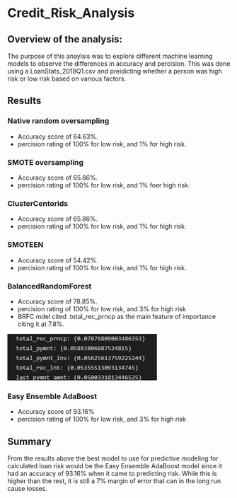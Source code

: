# Credit_Risk_Analysis

## Overview of the analysis: 

The purpose of this anaylsis was to explore different machine learning models to observe the differences in accuracy and percision. This was done using a LoanStats_2019Q1.csv and preidicting whether a person was high risk or low risk based on various factors.

## Results

### Native random oversampling 
* Accuracy score of 64.63%.
* percision rating of 100% for low risk, and 1% for high risk.
### SMOTE oversampling 
* Accuracy score of 65.86%.
* percision rating of 100% for low risk, and 1% foer high risk.
### ClusterCentorids
* Accuracy score of 65.86%.
* percision rating of 100% for low risk, and 1% for high risk.
### SMOTEEN
* Accuracy score of 54.42%.
* percision rating of 100% for low risk, and 1% for high risk.
### BalancedRandomForest
* Accuracy score of 78.85%.
* percision rating of 100% for low risk, and 3% for high risk
* BRFC mdel cited .total_rec_prncp as the main feature of importance citing it at 7.8%.

![Ranking of important factors](https://github.com/ChristopheGarcia1/Credit_Risk_Analysis/blob/main/Important_features.png)
### Easy Ensemble AdaBoost 
* Accuracy score of 93.16%
* percision rating of 100% for low risk, and 3% for high risk


## Summary

 From the results above the best model to use for predictive modeling for calculated loan risk would be the Easy Ensemble AdaBoost model since it had an accuracy of 93.16% when it came to predicting risk. While this is higher than the rest, it is still a 7% margin of error that can in the long run cause losses. 
